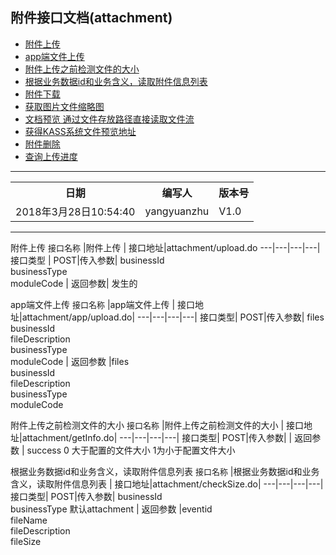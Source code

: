 
## 附件接口文档(attachment)
 * [附件上传](#jump)
 * [app端文件上传](#jump2)
 * [附件上传之前检测文件的大小](#jump3)
*  [根据业务数据id和业务含义，读取附件信息列表](#jump4)
 * [附件下载](#jump5)
 * [获取图片文件缩略图](#jump6)
 * [文档预览 通过文件存放路径直接读取文件流](#jump7)
 * [获得KASS系统文件预览地址](#jump8)
 * [附件删除](#jump9)
 * [查询上传进度](#jump10)
 
 ------
<table>
  <tr>
    <th>日期</th>
    <th>编写人</th>
    <th>版本号</th>
  </tr>
  <tr>
    <td>2018年3月28日10:54:40</td>
    <td>yangyuanzhu</td>
    <td>V1.0</td>
  </tr>
  
</table>

 ------
 
<span id = "jump">附件上传</span>
<font size=2 face="黑体">接口名称</font> |附件上传 | 接口地址|attachment/upload.do
---|---|---|---|
接口类型 |  POST|传入参数| businessId <br>businessType<br>moduleCode
| 返回参数| 发生的


<span id = "jump2">app端文件上传</span>
<font size=2 face="黑体">接口名称</font> |app端文件上传 | 接口地址|attachment/app/upload.do|
---|---|---|---|
接口类型|  POST|传入参数| files<br>  businessId<br> fileDescription<br> businessType<br> moduleCode
| 返回参数 |files<br>  businessId<br> fileDescription<br> businessType<br> moduleCode<br>

<span id = "jump3">附件上传之前检测文件的大小</span>
<font size=2 face="黑体">接口名称</font> |附件上传之前检测文件的大小 | 接口地址|attachment/getInfo.do|
---|---|---|---|
接口类型|  POST|传入参数| 
| 返回参数 | success 0 大于配置的文件大小 1为小于配置文件大小<br>

<span id = "jump4">根据业务数据id和业务含义，读取附件信息列表</span>
<font size=2 face="黑体">接口名称</font> |根据业务数据id和业务含义，读取附件信息列表 | 接口地址|attachment/checkSize.do|
---|---|---|---|
接口类型|  POST|传入参数| businessId<br> businessType 默认attachment
| 返回参数 |eventid<br>fileName<br>fileDescription<br>fileSize<br>
